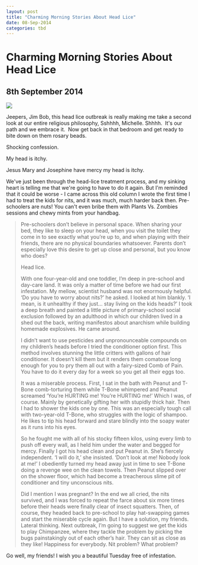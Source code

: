 ```yaml
---
layout: post
title: "Charming Morning Stories About Head Lice"
date: 08-Sep-2014
categories: tbd
---
```


# Charming Morning Stories About Head Lice

## 8th September 2014

 

<img class="photo-horiz" src="http://www.etonline.com/media/photo/duggar_family_group_beth_hall_tlc_640.jpg" />

Jeepers,   Jim Bob,   this head lice outbreak is really making me take a second look at our entire religious philosophy, Sshhhh, Michelle. Shhhh.  It's our path and we embrace it.  Now get back in that bedroom and get ready to bite down on them rosary beads.



Shocking confession.

My head is itchy.

Jesus Mary and Josephine have mercy my head is itchy.

We've just been through the head-lice treatment process, and my sinking heart is telling me that we're going to have to do it again. But I'm reminded that it could be worse - I came across this old column I wrote the first time I had to treat the kids for nits, and it was much, much harder back then. Pre-schoolers are nuts! You can't even bribe them with Plants Vs. Zombies sessions and chewy mints from your handbag.

<blockquote>Pre-schoolers don’t believe in personal space. When sharing your bed, they like to sleep on your head, when you visit the toilet they come in to see exactly what you’re up to, and when playing with their friends, there are no physical boundaries whatsoever. Parents don’t especially love this desire to get up close and personal, but you know who does?

Head lice.

With one four-year-old and one toddler, I’m deep in pre-school and day-care land. It was only a matter of time before we had our first infestation. My mellow, scientist husband was not enormously helpful. ‘Do you have to worry about nits?’ he asked. I looked at him blankly. ‘I mean, is it unhealthy if they just… stay living on the kids heads?’ I took a deep breath and painted a little picture of primary-school social exclusion followed by an adulthood in which our children lived in a shed out the back, writing manifestos about anarchism while building homemade explosives. He came around.

I didn’t want to use pesticides and unpronounceable compounds on my children’s heads before I tried the conditioner option first. This method involves stunning the little critters with gallons of hair conditioner. It doesn’t kill them but it renders them comatose long enough for you to pry them all out with a fairy-sized Comb of Pain. You have to do it every day for a week so you get all their eggs too.

It was a miserable process. First, I sat in the bath with Peanut and T-Bone comb-torturing them while T-Bone whimpered and Peanut screamed ‘You’re HURTING me! You’re HURTING me!’ Which I was, of course. Mainly by genetically gifting her with stupidly thick hair. Then I had to shower the kids one by one. This was an especially tough call with two-year-old T-Bone, who struggles with the logic of shampoo. He likes to tip his head forward and stare blindly into the soapy water as it runs into his eyes.

So he fought me with all of his stocky fifteen kilos, using every limb to push off every wall, as I held him under the water and begged for mercy. Finally I got his head clean and put Peanut in. She’s fiercely independent. ‘I will do it,’ she insisted. ‘Don’t look at me! Nobody look at me!’ I obediently turned my head away just in time to see T-Bone doing a revenge wee on the clean towels. Then Peanut slipped over on the shower floor, which had become a treacherous slime pit of conditioner and tiny unconscious nits.

Did I mention I was pregnant? In the end we all cried, the nits survived, and I was forced to repeat the farce about six more times before their heads were finally clear of insect squatters. Then, of course, they headed back to pre-school to play hat-swapping games and start the miserable cycle again. But I have a solution, my friends. Lateral thinking. Next outbreak, I’m going to suggest we get the kids to play Chimpanzee, where they tackle the problem by picking the bugs painstakingly out of each other’s hair. They can sit as close as they like! Happiness for everybody. Nit problem? What problem?</blockquote>

Go well, my friends! I wish you a beautiful Tuesday free of infestation.
